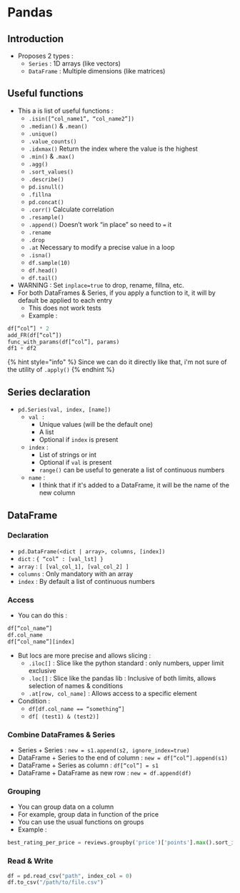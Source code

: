 # Pandas

## Introduction

* Proposes 2 types :
  * `Series` : 1D arrays \(like vectors\)
  * `DataFrame` : Multiple dimensions \(like matrices\)

## Useful functions

* This a is list of useful functions :
  * `.isin([“col_name1”, “col_name2”])`
  * `.median()` & `.mean()`
  * `.unique()`
  * `.value_counts()`
  * `.idxmax()` Return the index where the value is the highest
  * `.min()` & `.max()`
  * `.agg()`
  * `.sort_values()`
  * `.describe()`
  * `pd.isnull()`
  * `.fillna`
  * `pd.concat()`
  * `.corr()` Calculate correlation
  * `.resample()`
  * `.append()` Doesn’t work “in place” so need to `=` it
  * `.rename`
  * `.drop`
  * `.at` Necessary to modify a precise value in a loop
  * `.isna()`
  * `df.sample(10)`
  * `df.head()`
  * `df.tail()`
* WARNING : Set `inplace=true` to drop, rename, fillna, etc.
* For both DataFrames & Series, if you apply a function to it, it will by default be applied to each entry
  * This does not work tests
  * Example :

```python
df[“col”] * 2
add_FR(df[“col”])
func_with_params(df[“col”], params)
df1 + df2
```

{% hint style="info" %}
Since we can do it directly like that, i'm not sure of the utility of `.apply()`
{% endhint %}

## Series declaration

* `pd.Series(val, index, [name])`
  * `val :`
    * Unique values \(will be the default one\)
    * A list
    * Optional if `index` is present
  * `index` :
    * List of strings or int
    * Optional if `val` is present
    * `range()` can be useful to generate a list of continuous numbers
  * `name` :
    * I think that if it's added to a DataFrame, it will be the name of the new column

## DataFrame

### Declaration

* `pd.DataFrame(<dict | array>, columns, [index])`
* `dict` : `{ “col” : [val_lst] }` 
* `array` : `[ [val_col_1], [val_col_2] ]` 
* `columns` : Only mandatory with an array 
* `index` : By default a list of continuous numbers

### Access

* You can do this :

```python
df[“col_name”]
df.col_name
df[“col_name”][index]
```

* But locs are more precise and allows slicing :
  * `.iloc[]` : Slice like the python standard : only numbers, upper limit exclusive
  * `.loc[]` : Slice like the pandas lib : Inclusive of both limits, allows selection of names & conditions
  * `.at[row, col_name]` : Allows access to a specific element
* Condition : 
  * `df[df.col_name == “something”]`
  * `df[ (test1) & (test2)]`

### Combine DataFrames & Series

* Series + Series : `new = s1.append(s2, ignore_index=true)`
* DataFrame + Series to the end of column : `new = df[“col”].append(s1)`
* DataFrame + Series as column : `df[“col”] = s1`
* DataFrame + DataFrame as new row : `new = df.append(df)`

### Grouping

* You can group data on a column
* For example, group data in function of the price
* You can use the usual functions on groups
* Example :

```python
best_rating_per_price = reviews.groupby('price')['points'].max().sort_index()
```

### Read & Write

```python
df = pd.read_csv("path", index_col = 0)
df.to_csv("/path/to/file.csv")
```

